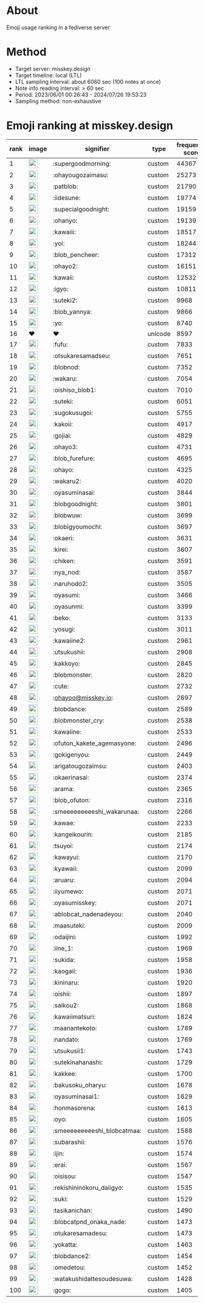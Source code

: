 # About
Emoji usage ranking in a fediverse server

# Method
- Target server: misskey.design
- Target timeline: local (LTL)
- LTL sampling interval: about 6060 sec (100 notes at once)
- Note info reading interval: > 60 sec
- Period: 2023/06/01 00:26:43 - 2024/07/26 19:53:23 
- Sampling method: non-exhaustive

# Emoji ranking at misskey.design

|rank|image|signifier|type|frequency score|
|----|----|----|----|----|
|1|<img height="24" src="https://misskey.design/emoji/supergoodmorning.webp">|:supergoodmorning:|custom|44367|
|2|<img height="24" src="https://misskey.design/emoji/ohayougozaimasu.webp">|:ohayougozaimasu:|custom|25273|
|3|<img height="24" src="https://misskey.design/emoji/patblob.webp">|:patblob:|custom|21790|
|4|<img height="24" src="https://misskey.design/emoji/iidesune.webp">|:iidesune:|custom|19774|
|5|<img height="24" src="https://misskey.design/emoji/supecialgoodnight.webp">|:supecialgoodnight:|custom|19159|
|6|<img height="24" src="https://misskey.design/emoji/ohanyo.webp">|:ohanyo:|custom|19139|
|7|<img height="24" src="https://misskey.design/emoji/kawaiii.webp">|:kawaiii:|custom|18517|
|8|<img height="24" src="https://misskey.design/emoji/yoi.webp">|:yoi:|custom|18244|
|9|<img height="24" src="https://misskey.design/emoji/blob_pencheer.webp">|:blob_pencheer:|custom|17312|
|10|<img height="24" src="https://misskey.design/emoji/ohayo2.webp">|:ohayo2:|custom|16151|
|11|<img height="24" src="https://misskey.design/emoji/kawaii.webp">|:kawaii:|custom|12532|
|12|<img height="24" src="https://misskey.design/emoji/igyo.webp">|:igyo:|custom|10811|
|13|<img height="24" src="https://misskey.design/emoji/suteki2.webp">|:suteki2:|custom|9968|
|14|<img height="24" src="https://misskey.design/emoji/blob_yannya.webp">|:blob_yannya:|custom|9866|
|15|<img height="24" src="https://misskey.design/emoji/yo.webp">|:yo:|custom|8740|
|16|❤|❤|unicode|8597|
|17|<img height="24" src="https://misskey.design/emoji/fufu.webp">|:fufu:|custom|7833|
|18|<img height="24" src="https://misskey.design/emoji/otsukaresamadseu.webp">|:otsukaresamadseu:|custom|7651|
|19|<img height="24" src="https://misskey.design/emoji/blobnod.webp">|:blobnod:|custom|7352|
|20|<img height="24" src="https://misskey.design/emoji/wakaru.webp">|:wakaru:|custom|7054|
|21|<img height="24" src="https://misskey.design/emoji/oishiso_blob1.webp">|:oishiso_blob1:|custom|7010|
|22|<img height="24" src="https://misskey.design/emoji/suteki.webp">|:suteki:|custom|6051|
|23|<img height="24" src="https://misskey.design/emoji/sugokusugoi.webp">|:sugokusugoi:|custom|5755|
|24|<img height="24" src="https://misskey.design/emoji/kakoii.webp">|:kakoii:|custom|4917|
|25|<img height="24" src="https://misskey.design/emoji/gojiai.webp">|:gojiai:|custom|4829|
|26|<img height="24" src="https://misskey.design/emoji/ohayo3.webp">|:ohayo3:|custom|4731|
|27|<img height="24" src="https://misskey.design/emoji/blob_furefure.webp">|:blob_furefure:|custom|4695|
|28|<img height="24" src="https://misskey.design/emoji/ohayo.webp">|:ohayo:|custom|4325|
|29|<img height="24" src="https://misskey.design/emoji/wakaru2.webp">|:wakaru2:|custom|4020|
|30|<img height="24" src="https://misskey.design/emoji/oyasuminasai.webp">|:oyasuminasai:|custom|3844|
|31|<img height="24" src="https://misskey.design/emoji/blobgoodnight.webp">|:blobgoodnight:|custom|3801|
|32|<img height="24" src="https://misskey.design/emoji/blobwuw.webp">|:blobwuw:|custom|3699|
|33|<img height="24" src="https://misskey.design/emoji/blobigyoumochi.webp">|:blobigyoumochi:|custom|3697|
|34|<img height="24" src="https://misskey.design/emoji/okaeri.webp">|:okaeri:|custom|3631|
|35|<img height="24" src="https://misskey.design/emoji/kirei.webp">|:kirei:|custom|3607|
|36|<img height="24" src="https://misskey.design/emoji/chiken.webp">|:chiken:|custom|3591|
|37|<img height="24" src="https://misskey.design/emoji/nya_nod.webp">|:nya_nod:|custom|3587|
|38|<img height="24" src="https://misskey.design/emoji/naruhodo2.webp">|:naruhodo2:|custom|3505|
|39|<img height="24" src="https://misskey.design/emoji/oyasumi.webp">|:oyasumi:|custom|3466|
|40|<img height="24" src="https://misskey.design/emoji/oyasunmi.webp">|:oyasunmi:|custom|3399|
|41|<img height="24" src="https://misskey.design/emoji/beko.webp">|:beko:|custom|3133|
|42|<img height="24" src="https://misskey.design/emoji/yosugi.webp">|:yosugi:|custom|3011|
|43|<img height="24" src="https://misskey.design/emoji/kawaiine2.webp">|:kawaiine2:|custom|2961|
|44|<img height="24" src="https://misskey.design/emoji/utsukushii.webp">|:utsukushii:|custom|2908|
|45|<img height="24" src="https://misskey.design/emoji/kakkoyo.webp">|:kakkoyo:|custom|2845|
|46|<img height="24" src="https://misskey.design/emoji/blobmonster.webp">|:blobmonster:|custom|2820|
|47|<img height="24" src="https://misskey.design/emoji/cute.webp">|:cute:|custom|2732|
|48|<img height="24" src="https://misskey.design/emoji/ohayoo.webp">|:ohayoo@misskey.io:|custom|2697|
|49|<img height="24" src="https://misskey.design/emoji/blobdance.webp">|:blobdance:|custom|2589|
|50|<img height="24" src="https://misskey.design/emoji/blobmonster_cry.webp">|:blobmonster_cry:|custom|2538|
|51|<img height="24" src="https://misskey.design/emoji/kawaiine.webp">|:kawaiine:|custom|2533|
|52|<img height="24" src="https://misskey.design/emoji/ofuton_kakete_agemasyone.webp">|:ofuton_kakete_agemasyone:|custom|2496|
|53|<img height="24" src="https://misskey.design/emoji/gokigenyou.webp">|:gokigenyou:|custom|2449|
|54|<img height="24" src="https://misskey.design/emoji/arigatougozaimsu.webp">|:arigatougozaimsu:|custom|2403|
|55|<img height="24" src="https://misskey.design/emoji/okaerinasai.webp">|:okaerinasai:|custom|2374|
|56|<img height="24" src="https://misskey.design/emoji/arama.webp">|:arama:|custom|2365|
|57|<img height="24" src="https://misskey.design/emoji/blob_ofuton.webp">|:blob_ofuton:|custom|2316|
|58|<img height="24" src="https://misskey.design/emoji/smeeeeeeeeeshi_wakarunaa.webp">|:smeeeeeeeeeshi_wakarunaa:|custom|2266|
|59|<img height="24" src="https://misskey.design/emoji/kawae.webp">|:kawae:|custom|2233|
|60|<img height="24" src="https://misskey.design/emoji/kangeikourin.webp">|:kangeikourin:|custom|2185|
|61|<img height="24" src="https://misskey.design/emoji/tsuyoi.webp">|:tsuyoi:|custom|2174|
|62|<img height="24" src="https://misskey.design/emoji/kawayui.webp">|:kawayui:|custom|2170|
|63|<img height="24" src="https://misskey.design/emoji/kyawaii.webp">|:kyawaii:|custom|2099|
|64|<img height="24" src="https://misskey.design/emoji/aruaru.webp">|:aruaru:|custom|2094|
|65|<img height="24" src="https://misskey.design/emoji/iiyumewo.webp">|:iiyumewo:|custom|2071|
|66|<img height="24" src="https://misskey.design/emoji/oyasumisskey.webp">|:oyasumisskey:|custom|2071|
|67|<img height="24" src="https://misskey.design/emoji/ablobcat_nadenadeyou.webp">|:ablobcat_nadenadeyou:|custom|2040|
|68|<img height="24" src="https://misskey.design/emoji/maasuteki.webp">|:maasuteki:|custom|2009|
|69|<img height="24" src="https://misskey.design/emoji/odaijini.webp">|:odaijini:|custom|1992|
|70|<img height="24" src="https://misskey.design/emoji/iine_1.webp">|:iine_1:|custom|1969|
|71|<img height="24" src="https://misskey.design/emoji/sukida.webp">|:sukida:|custom|1958|
|72|<img height="24" src="https://misskey.design/emoji/kaogaii.webp">|:kaogaii:|custom|1936|
|73|<img height="24" src="https://misskey.design/emoji/kininaru.webp">|:kininaru:|custom|1920|
|74|<img height="24" src="https://misskey.design/emoji/oishii.webp">|:oishii:|custom|1897|
|75|<img height="24" src="https://misskey.design/emoji/saikou2.webp">|:saikou2:|custom|1868|
|76|<img height="24" src="https://misskey.design/emoji/kawaiimatsuri.webp">|:kawaiimatsuri:|custom|1824|
|77|<img height="24" src="https://misskey.design/emoji/maanantekoto.webp">|:maanantekoto:|custom|1789|
|78|<img height="24" src="https://misskey.design/emoji/nandato.webp">|:nandato:|custom|1769|
|79|<img height="24" src="https://misskey.design/emoji/utsukusii1.webp">|:utsukusii1:|custom|1743|
|80|<img height="24" src="https://misskey.design/emoji/sutekinahanashi.webp">|:sutekinahanashi:|custom|1729|
|81|<img height="24" src="https://misskey.design/emoji/kakkee.webp">|:kakkee:|custom|1700|
|82|<img height="24" src="https://misskey.design/emoji/bakusoku_oharyu.webp">|:bakusoku_oharyu:|custom|1678|
|83|<img height="24" src="https://misskey.design/emoji/oyasuminasai1.webp">|:oyasuminasai1:|custom|1629|
|84|<img height="24" src="https://misskey.design/emoji/honmasorena.webp">|:honmasorena:|custom|1613|
|85|<img height="24" src="https://misskey.design/emoji/oyo.webp">|:oyo:|custom|1605|
|86|<img height="24" src="https://misskey.design/emoji/smeeeeeeeeeshi_blobcatmaa.webp">|:smeeeeeeeeeshi_blobcatmaa:|custom|1588|
|87|<img height="24" src="https://misskey.design/emoji/subarashii.webp">|:subarashii:|custom|1576|
|88|<img height="24" src="https://misskey.design/emoji/ijin.webp">|:ijin:|custom|1574|
|89|<img height="24" src="https://misskey.design/emoji/erai.webp">|:erai:|custom|1567|
|90|<img height="24" src="https://misskey.design/emoji/oisisou.webp">|:oisisou:|custom|1547|
|91|<img height="24" src="https://misskey.design/emoji/rekishininokoru_daiigyo.webp">|:rekishininokoru_daiigyo:|custom|1535|
|92|<img height="24" src="https://misskey.design/emoji/suki.webp">|:suki:|custom|1529|
|93|<img height="24" src="https://misskey.design/emoji/tasikanichan.webp">|:tasikanichan:|custom|1490|
|94|<img height="24" src="https://misskey.design/emoji/blobcatpnd_onaka_nade.webp">|:blobcatpnd_onaka_nade:|custom|1473|
|95|<img height="24" src="https://misskey.design/emoji/otukaresamadesu.webp">|:otukaresamadesu:|custom|1473|
|96|<img height="24" src="https://misskey.design/emoji/yokatta.webp">|:yokatta:|custom|1463|
|97|<img height="24" src="https://misskey.design/emoji/blobdance2.webp">|:blobdance2:|custom|1454|
|98|<img height="24" src="https://misskey.design/emoji/omedetou.webp">|:omedetou:|custom|1452|
|99|<img height="24" src="https://misskey.design/emoji/watakushidattesoudesuwa.webp">|:watakushidattesoudesuwa:|custom|1428|
|100|<img height="24" src="https://misskey.design/emoji/gogo.webp">|:gogo:|custom|1405|
